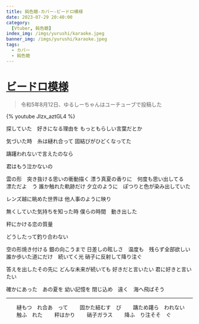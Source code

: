 ```yaml
---
title: 鈍色聴-カバー-ビードロ模様
date: 2023-07-29 20:40:00
category:
  [Vtuber, 鈍色聴]
index_img: /imgs/yurushi/karaoke.jpeg
banner_img: /imgs/yurushi/karaoke.jpeg
tags:
  - カバー
  - 鈍色聴
---
```


<script src='/js/diy/resize-ifram.js'></script>

# [ビードロ模様](https://www.youtube.com/watch?v=jtRJ0zt8cnw)

> 令和5年8月12日、ゆるしーちゃんはユーチューブで投稿した

{% youtube JIzx_aztGL4 %}

探していた　好きになる理由を
もっともらしい言葉だとか

気づいた時　糸は縺れ合って
固結びがひどくなってた

躊躇われないで言えたのなら

君はもう泣かないの

雲の形　突き抜ける思いの衝動描く
漂う真夏の香りに　何度も思い出してる　　漂ただよ　う
誰か触れた軌跡だけ
夕立のように　ぽつりと色が染み出していた

レンズ越に眺めた世界は
他人事のように映り

無くしていた気持ちを知った時
僕らの時間　動き出した

秤にかける恋の質量

どうしたって釣り合わない

空の形焼き付ける
銀の向こうまで
日差しの眩しさ　温度も　残らず全部欲しい
誰か歩いた道にだけ　続いてく光
硝子に反射して降り注ぐ

答えを出したその先に
どんな未来が続いても
好きだと言いたい
君に好きと言いたい

確かにあった　あの夏を
幼い記憶を
閉じ込め　遠く　海へ飛ばそう

- - -

　　縺もつ　れ合あ　って
　　固かた結むす　び
　　躊ため躇ら　われない
　　触ふ　れた
　　秤はかり
　　硝子ガラス
　　降ふ　り注そそ　ぐ